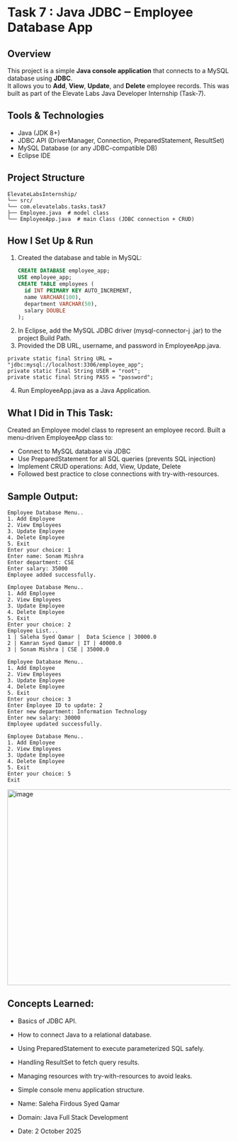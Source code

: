 # Task 7 :  Java JDBC – Employee Database App

## Overview
This project is a simple **Java console application** that connects to a MySQL database using **JDBC**.  
It allows you to **Add**, **View**, **Update**, and **Delete** employee records.
This was built as part of the Elevate Labs Java Developer Internship (Task-7).

## Tools & Technologies
- Java (JDK 8+)
- JDBC API (DriverManager, Connection, PreparedStatement, ResultSet)
- MySQL Database (or any JDBC-compatible DB)
- Eclipse IDE

## Project Structure
```
ElevateLabsInternship/
└── src/
└── com.elevatelabs.tasks.task7
├── Employee.java  # model class
└── EmployeeApp.java  # main Class (JDBC connection + CRUD)
```


## How I Set Up & Run
1. Created the database and table in MySQL:
   ```sql
   CREATE DATABASE employee_app;
   USE employee_app;
   CREATE TABLE employees (
     id INT PRIMARY KEY AUTO_INCREMENT,
     name VARCHAR(100),
     department VARCHAR(50),
     salary DOUBLE
   );
 2. In Eclipse, add the MySQL JDBC driver (mysql-connector-j .jar) to the project Build Path.
 3. Provided the DB URL, username, and password in EmployeeApp.java.
 ```
private static final String URL = "jdbc:mysql://localhost:3306/employee_app";
private static final String USER = "root";
private static final String PASS = "password";
```
4. Run EmployeeApp.java as a Java Application.


## What I Did in This Task:
Created an Employee model class to represent an employee record.
Built a menu-driven EmployeeApp class to:
- Connect to MySQL database via JDBC
- Use PreparedStatement for all SQL queries (prevents SQL injection)
- Implement CRUD operations: Add, View, Update, Delete
- Followed best practice to close connections with try-with-resources.

## Sample Output:
```
Employee Database Menu..
1. Add Employee
2. View Employees
3. Update Employee
4. Delete Employee
5. Exit
Enter your choice: 1
Enter name: Sonam Mishra
Enter department: CSE
Enter salary: 35000
Employee added successfully.

Employee Database Menu..
1. Add Employee
2. View Employees
3. Update Employee
4. Delete Employee
5. Exit
Enter your choice: 2
Employee List...
1 | Saleha Syed Qamar |  Data Science | 30000.0
2 | Kamran Syed Qamar | IT | 40000.0
3 | Sonam Mishra | CSE | 35000.0

Employee Database Menu..
1. Add Employee
2. View Employees
3. Update Employee
4. Delete Employee
5. Exit
Enter your choice: 3
Enter Employee ID to update: 2
Enter new department: Information Technology
Enter new salary: 30000
Employee updated successfully.

Employee Database Menu..
1. Add Employee
2. View Employees
3. Update Employee
4. Delete Employee
5. Exit
Enter your choice: 5
Exit
```

<img width="993" height="441" alt="image" src="https://github.com/user-attachments/assets/c55ef3e7-4fa0-4ca4-9594-e8388efb1128" />


## Concepts Learned:
- Basics of JDBC API.
- How to connect Java to a relational database.
- Using PreparedStatement to execute parameterized SQL safely.
- Handling ResultSet to fetch query results.
- Managing resources with try-with-resources to avoid leaks.
- Simple console menu application structure.

- Name: Saleha Firdous Syed Qamar
- Domain: Java Full Stack Development
- Date: 2 October 2025




